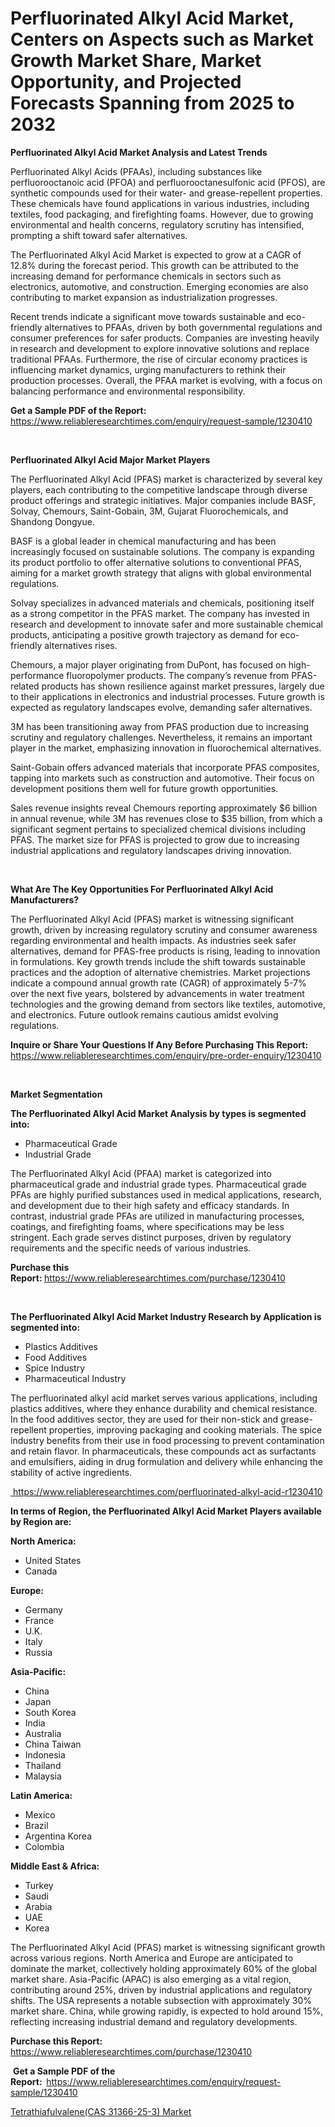 <p><h1>Perfluorinated Alkyl Acid Market, Centers on Aspects such as Market Growth Market Share, Market Opportunity, and Projected Forecasts Spanning from 2025 to 2032</h1></p><p><strong>Perfluorinated Alkyl Acid Market Analysis and Latest Trends</strong></p>
<p><p>Perfluorinated Alkyl Acids (PFAAs), including substances like perfluorooctanoic acid (PFOA) and perfluorooctanesulfonic acid (PFOS), are synthetic compounds used for their water- and grease-repellent properties. These chemicals have found applications in various industries, including textiles, food packaging, and firefighting foams. However, due to growing environmental and health concerns, regulatory scrutiny has intensified, prompting a shift toward safer alternatives.</p><p>The Perfluorinated Alkyl Acid Market is expected to grow at a CAGR of 12.8% during the forecast period. This growth can be attributed to the increasing demand for performance chemicals in sectors such as electronics, automotive, and construction. Emerging economies are also contributing to market expansion as industrialization progresses. </p><p>Recent trends indicate a significant move towards sustainable and eco-friendly alternatives to PFAAs, driven by both governmental regulations and consumer preferences for safer products. Companies are investing heavily in research and development to explore innovative solutions and replace traditional PFAAs. Furthermore, the rise of circular economy practices is influencing market dynamics, urging manufacturers to rethink their production processes. Overall, the PFAA market is evolving, with a focus on balancing performance and environmental responsibility.</p></p>
<p><strong>Get a Sample PDF of the Report:&nbsp;</strong> <a href="https://www.reliableresearchtimes.com/enquiry/request-sample/1230410?utm_campaign=3227&utm_medium=2&utm_source=Github&utm_content=ia&utm_term=03042025&utm_id=perfluorinated-alkyl-acid">https://www.reliableresearchtimes.com/enquiry/request-sample/1230410</a></p>
<p>&nbsp;</p>
<p><strong>Perfluorinated Alkyl Acid Major Market Players</strong></p>
<p><p>The Perfluorinated Alkyl Acid (PFAS) market is characterized by several key players, each contributing to the competitive landscape through diverse product offerings and strategic initiatives. Major companies include BASF, Solvay, Chemours, Saint-Gobain, 3M, Gujarat Fluorochemicals, and Shandong Dongyue.</p><p>BASF is a global leader in chemical manufacturing and has been increasingly focused on sustainable solutions. The company is expanding its product portfolio to offer alternative solutions to conventional PFAS, aiming for a market growth strategy that aligns with global environmental regulations.</p><p>Solvay specializes in advanced materials and chemicals, positioning itself as a strong competitor in the PFAS market. The company has invested in research and development to innovate safer and more sustainable chemical products, anticipating a positive growth trajectory as demand for eco-friendly alternatives rises.</p><p>Chemours, a major player originating from DuPont, has focused on high-performance fluoropolymer products. The company’s revenue from PFAS-related products has shown resilience against market pressures, largely due to their applications in electronics and industrial processes. Future growth is expected as regulatory landscapes evolve, demanding safer alternatives.</p><p>3M has been transitioning away from PFAS production due to increasing scrutiny and regulatory challenges. Nevertheless, it remains an important player in the market, emphasizing innovation in fluorochemical alternatives.</p><p>Saint-Gobain offers advanced materials that incorporate PFAS composites, tapping into markets such as construction and automotive. Their focus on development positions them well for future growth opportunities.</p><p>Sales revenue insights reveal Chemours reporting approximately $6 billion in annual revenue, while 3M has revenues close to $35 billion, from which a significant segment pertains to specialized chemical divisions including PFAS. The market size for PFAS is projected to grow due to increasing industrial applications and regulatory landscapes driving innovation.</p></p>
<p>&nbsp;</p>
<p><strong>What Are The Key Opportunities For Perfluorinated Alkyl Acid Manufacturers?</strong></p>
<p><p>The Perfluorinated Alkyl Acid (PFAS) market is witnessing significant growth, driven by increasing regulatory scrutiny and consumer awareness regarding environmental and health impacts. As industries seek safer alternatives, demand for PFAS-free products is rising, leading to innovation in formulations. Key growth trends include the shift towards sustainable practices and the adoption of alternative chemistries. Market projections indicate a compound annual growth rate (CAGR) of approximately 5-7% over the next five years, bolstered by advancements in water treatment technologies and the growing demand from sectors like textiles, automotive, and electronics. Future outlook remains cautious amidst evolving regulations.</p></p>
<p><strong>Inquire or Share Your Questions If Any Before Purchasing This Report:</strong> <a href="https://www.reliableresearchtimes.com/enquiry/pre-order-enquiry/1230410?utm_campaign=3227&utm_medium=2&utm_source=Github&utm_content=ia&utm_term=03042025&utm_id=perfluorinated-alkyl-acid">https://www.reliableresearchtimes.com/enquiry/pre-order-enquiry/1230410</a></p>
<p>&nbsp;</p>
<p><strong>Market Segmentation</strong></p>
<p><strong>The Perfluorinated Alkyl Acid Market Analysis by types is segmented into:</strong></p>
<p><ul><li>Pharmaceutical Grade</li><li>Industrial Grade</li></ul></p>
<p><p>The Perfluorinated Alkyl Acid (PFAA) market is categorized into pharmaceutical grade and industrial grade types. Pharmaceutical grade PFAs are highly purified substances used in medical applications, research, and development due to their high safety and efficacy standards. In contrast, industrial grade PFAs are utilized in manufacturing processes, coatings, and firefighting foams, where specifications may be less stringent. Each grade serves distinct purposes, driven by regulatory requirements and the specific needs of various industries.</p></p>
<p><strong>Purchase this Report:&nbsp;</strong><a href="https://www.reliableresearchtimes.com/purchase/1230410?utm_campaign=3227&utm_medium=2&utm_source=Github&utm_content=ia&utm_term=03042025&utm_id=perfluorinated-alkyl-acid">https://www.reliableresearchtimes.com/purchase/1230410</a></p>
<p>&nbsp;</p>
<p><strong>The Perfluorinated Alkyl Acid Market Industry Research by Application is segmented into:</strong></p>
<p><ul><li>Plastics Additives</li><li>Food Additives</li><li>Spice Industry</li><li>Pharmaceutical Industry</li></ul></p>
<p><p>The perfluorinated alkyl acid market serves various applications, including plastics additives, where they enhance durability and chemical resistance. In the food additives sector, they are used for their non-stick and grease-repellent properties, improving packaging and cooking materials. The spice industry benefits from their use in food processing to prevent contamination and retain flavor. In pharmaceuticals, these compounds act as surfactants and emulsifiers, aiding in drug formulation and delivery while enhancing the stability of active ingredients.</p></p>
<p><a href="https://www.reliableresearchtimes.com/perfluorinated-alkyl-acid-r1230410?utm_campaign=3227&utm_medium=2&utm_source=Github&utm_content=ia&utm_term=03042025&utm_id=perfluorinated-alkyl-acid">&nbsp;https://www.reliableresearchtimes.com/perfluorinated-alkyl-acid-r1230410</a></p>
<p><strong>In terms of Region, the Perfluorinated Alkyl Acid Market Players available by Region are:</strong></p>
<p>
    <p> <strong> North America: </strong>
        <ul>
            <li>United States</li>
            <li>Canada</li>
        </ul>
        </p> 
    <p> <strong> Europe: </strong>
        <ul>
            <li>Germany</li>
            <li>France</li>
            <li>U.K.</li>
            <li>Italy</li>
            <li>Russia</li>
        </ul>
        </p> 
    <p> <strong> Asia-Pacific: </strong>
        <ul>
            <li>China</li>
            <li>Japan</li>
            <li>South Korea</li>
            <li>India</li>
            <li>Australia</li>
            <li>China Taiwan</li>
            <li>Indonesia</li>
            <li>Thailand</li>
            <li>Malaysia</li>
        </ul>
        </p> 
    <p> <strong> Latin America: </strong>
        <ul>
            <li>Mexico</li>
            <li>Brazil</li>
            <li>Argentina Korea</li>
            <li>Colombia</li>
        </ul>
        </p> 
    <p> <strong> Middle East & Africa: </strong>
        <ul>
            <li>Turkey</li>
            <li>Saudi</li>
            <li>Arabia</li>
            <li>UAE</li>
            <li>Korea</li>
        </ul>
    </p>
    </p>
<p><p>The Perfluorinated Alkyl Acid (PFAS) market is witnessing significant growth across various regions. North America and Europe are anticipated to dominate the market, collectively holding approximately 60% of the global market share. Asia-Pacific (APAC) is also emerging as a vital region, contributing around 25%, driven by industrial applications and regulatory shifts. The USA represents a notable subsection with approximately 30% market share. China, while growing rapidly, is expected to hold around 15%, reflecting increasing industrial demand and regulatory developments.</p></p>
<p><strong>Purchase this Report: </strong><a href="https://www.reliableresearchtimes.com/purchase/1230410?utm_campaign=3227&utm_medium=2&utm_source=Github&utm_content=ia&utm_term=03042025&utm_id=perfluorinated-alkyl-acid">https://www.reliableresearchtimes.com/purchase/1230410</a></p>
<p>&nbsp;<strong>Get a Sample PDF of the Report:&nbsp;&nbsp;</strong><a href="https://www.reliableresearchtimes.com/enquiry/request-sample/1230410?utm_campaign=3227&utm_medium=2&utm_source=Github&utm_content=ia&utm_term=03042025&utm_id=perfluorinated-alkyl-acid">https://www.reliableresearchtimes.com/enquiry/request-sample/1230410</a></p>
<p><strong></strong></p>
<p><p><a href="https://github.com/jolinolooman/Market-Research-Report-List-1/blob/main/tetrathiafulvalenecas-31366-25-3-market.md?utm_campaign=3227&utm_medium=2&utm_source=Github&utm_content=ia&utm_term=03042025&utm_id=perfluorinated-alkyl-acid">Tetrathiafulvalene(CAS 31366-25-3) Market</a></p></p>